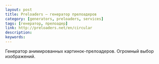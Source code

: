 ```yaml
---
layout: post
title: Preloaders — генератор прелоадеров
category: [generators, preloaders, services]
tags: [генератор, прелоадер]
link: http://preloaders.net/en/circular
description:
keywords:
---
```


<p>Генератор анимированных картинок-прелоадеров. Огромный выбор изображений.</p>
